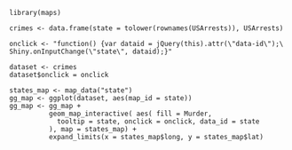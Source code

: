     library(maps)
    
    crimes <- data.frame(state = tolower(rownames(USArrests)), USArrests)
    
    onclick <- "function() {var dataid = jQuery(this).attr(\"data-id\");\
    Shiny.onInputChange(\"state\", dataid);}"
    
    dataset <- crimes
    dataset$onclick = onclick
    
    states_map <- map_data("state")
    gg_map <- ggplot(dataset, aes(map_id = state))
    gg_map <- gg_map + 
              geom_map_interactive( aes( fill = Murder,
                tooltip = state, onclick = onclick, data_id = state
              ), map = states_map) +
              expand_limits(x = states_map$long, y = states_map$lat)
